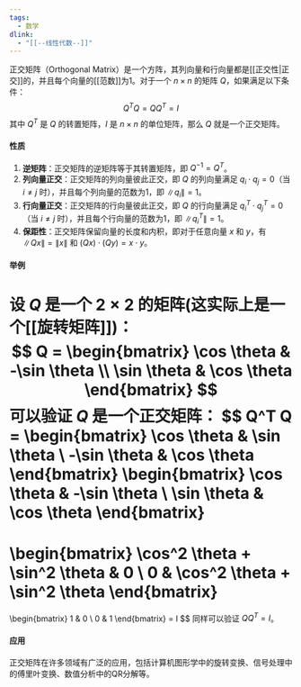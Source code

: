 ```yaml
---
tags:
  - 数学
dlink:
  - "[[--线性代数--]]"
---
```

正交矩阵（Orthogonal Matrix）是一个方阵，其列向量和行向量都是[[正交性|正交]]的，并且每个向量的[[范数]]为1。对于一个 $n \times n$ 的矩阵 $Q$，如果满足以下条件：
$$
Q^T Q = Q Q^T = I
$$
其中 $Q^T$ 是 $Q$ 的转置矩阵，$I$ 是 $n \times n$ 的单位矩阵，那么 $Q$ 就是一个正交矩阵。
#### 性质
1. **逆矩阵**：正交矩阵的逆矩阵等于其转置矩阵，即 $Q^{-1} = Q^T$。
2. **列向量正交**：正交矩阵的列向量彼此正交，即 $Q$ 的列向量满足 $q_i \cdot q_j = 0$（当 $i \neq j$ 时），并且每个列向量的范数为1，即 $\|q_i\| = 1$。
3. **行向量正交**：正交矩阵的行向量彼此正交，即 $Q$ 的行向量满足 $q_i^T \cdot q_j^T = 0$（当 $i \neq j$ 时），并且每个行向量的范数为1，即 $\|q_i^T\| = 1$。
4. **保距性**：正交矩阵保留向量的长度和内积，即对于任意向量 $x$ 和 $y$，有 $\|Qx\| = \|x\|$ 和 $(Qx) \cdot (Qy) = x \cdot y$。
#### 举例
设 $Q$ 是一个 $2 \times 2$ 的矩阵(这实际上是一个[[旋转矩阵]])：
$$
Q = \begin{bmatrix}
\cos \theta & -\sin \theta \\
\sin \theta & \cos \theta
\end{bmatrix}
$$
可以验证 $Q$ 是一个正交矩阵：
$$
Q^T Q = \begin{bmatrix}
\cos \theta & \sin \theta \\
-\sin \theta & \cos \theta
\end{bmatrix}
\begin{bmatrix}
\cos \theta & -\sin \theta \\
\sin \theta & \cos \theta
\end{bmatrix}
=
\begin{bmatrix}
\cos^2 \theta + \sin^2 \theta & 0 \\
0 & \cos^2 \theta + \sin^2 \theta
\end{bmatrix}
=
\begin{bmatrix}
1 & 0 \\
0 & 1
\end{bmatrix}
= I
$$
同样可以验证 $Q Q^T = I$。
#### 应用
正交矩阵在许多领域有广泛的应用，包括计算机图形学中的旋转变换、信号处理中的傅里叶变换、数值分析中的QR分解等。
